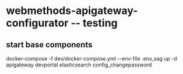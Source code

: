 # webmethods-apigateway-configurator -- testing

## start base components

docker-compose -f dev/docker-compose.yml --env-file .env_sag up -d apigateway devportal elasticsearch config_changepassword